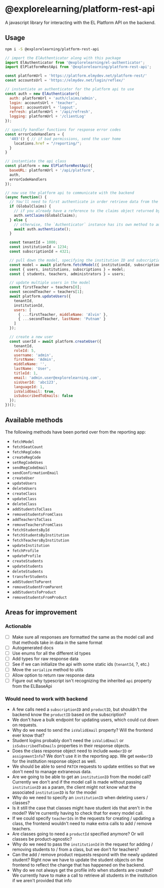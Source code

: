 # @explorelearning/platform-rest-api

A javascript library for interacting with the EL Platform API on the backend.

## Usage

```bash
npm i -S @explorelearning/platform-rest-api
```

```javascript
// import the ElAuthenticator along with this package
import ElAuthenticator from '@explorelearning/el-authenticator';
import ElPlatformRestApi from '@explorelearning/platform-rest-api';

const platformUrl = 'https://platform.elmydev.net/platform-rest/'
const accountsUrl = 'https://elmydev.net/login/reflex/'

// instantiate an authenticator for the platform api to use
const auth = new ElAuthenticator({
  auth: platformUrl + 'auth/claims/admin',
  login: accountsUrl + 'teacher',
  logout: accountsUrl + 'logout',
  refresh: platformUrl + '/api/refresh',
  logging: platformUrl + '/clientLog'
});

// specify handler functions for response error codes
const errorCodeHandlers = {
  '403'() { // if bad permissions, send the user home
    locations.href = "/reporting/";
  }
}

// instantiate the api class
const platform = new ElPlatformRestApi({
  baseURL: platformUrl + '/api/platform',
  auth,
  errorCodeHandlers
});

// now use the platform api to communicate with the backend
(async function() {
  // You'll need to first authenticate in order retrieve data from the backend
  if (GlobalClaims) {
    // if you already have a reference to the claims object returned by the auth api, then you can give that value directly to the `Authenticator` instance
    auth.setClaims(GlobalClaims);
  } else {
    // otherwise, the `Authenticator` instance has its own method to authenticate the client
    await auth.authenticate();
  }

  const tenantId = 1000;
  const institutionId = 1234;
  const subscriptionId = 4321;

  // pull down the model, specifying the institution ID and subscription ID
  const model = await platform.fetchModel({ institutionId, subscriptionId });
  const { users, institutions, subscriptions } = model;
  const { students, teachers, administrators } = users;

  // update multiple users in the model
  const firstTeacher = teachers[0];
  const secondTeacher = teachers[1];
  await platform.updateUsers({
    tenantId,
    institutionId,
    users: [
      { ...firstTeacher, middleName: 'Alvin' },
      { ...secondTeacher, lastName: 'Putnam' }
    ]
  });

  // create a new user
  const userId = await platform.createUser({
    tenantId,
    roleId: 5,
    username: 'admin',
    firstName: 'Admin',
    middleName: '',
    lastName: 'User',
    titleId: 1,
    email: 'admin.user@explorelearning.com',
    sisUserId: 'abc123',
    languageId: 1,
    isValidEmail: true,
    isSubscribedToEmails: false
  });
})();

```

## Available methods

The following methods have been ported over from the reporting app:

- `fetchModel`
- `fetchSeatCount`
- `fetchRegCodes`
- `createRegCode`
- `setRegCodeUses`
- `sendRegCodeEmail`
- `sendConfirmationEmail`
- `createUser`
- `updateUsers`
- `deleteUsers`
- `createClass`
- `updateClass`
- `deleteClass`
- `addStudentsToClass`
- `removeStudentsFromClass`
- `addTeachersToClass`
- `removeTeachersFromClass`
- `fetchStudentsById`
- `fetchStudentsByInstitution`
- `fetchTeachersByInstitution`
- `updateInstitution`
- `fetchProfile`
- `updateProfile`
- `createStudents`
- `updateStudents`
- `deleteStudents`
- `transferStudents`
- `addStudentToParent`
- `removeStudentFromParent`
- `addStudentsToProduct`
- `removeStudentsFromProduct`

## Areas for improvement

### Actionable

- [ ] Make sure all responses are formatted the same as the model call and that methods take in data in the same format
- [ ] Autogenerated docs
- [ ] Use enums for all the different id types
- [ ] Add types for raw response data
- [ ] See if we can initialize the api with some static ids (`tenantId`, ?, etc.)
- [ ] Move the `serialize` method to utils
- [ ] Allow option to return raw response data
- [ ] Figure out why typescript isn't recognizing the inherited `api` property from the ELBaseApi

### Would need to work with backend

- A few calls need a `subscriptionID` and `productID`, but shouldn't the backend know the `productID` based on the subscription?
- We don't have a bulk endpoint for updating users, which could cut down on requests.
- Why do we need to send the `isValidEmail` property? Will the frontend ever know that?
- Student logins probably don't need the `isValidEmail` or `isSubscribedToEmails` properties in their response objects.
- Does the class response object need to include `memberID` or `assignmentInfo`? We don't use it in the reporting app. We get `memberID` for the institution response object as well.
- We should be able to send `PATCH` requests to update entities so that we don't need to manage extraneous data.
- Are we going to be able to get an `institutionID` from the model call? Currently we don't and if the model call is made without passing `institutionID` as a param, the client might not know what the associated `institutionID` is for the model
- Why do we need to specify an `institutionID` when deleting users / classes?
- Is it still the case that classes might have student ids that aren't in the model? We're currently having to check that for every model call.
- If we could specify `teacherIds` in the requests for creating / updating a class, the frontend wouldn't need to make extra calls to add / remove teachers.
- Are classes going to need a `productId` specified anymore? Or will classes be product-agnostic?
- Why do we need to pass the `institutionId` in the request for adding / removing students to / from a class, but we don't for teachers?
- Can the add / remove product requests respond with the newly updated student? Right now we have to update the student objects on the frontend to reflect the change that has happened on the backend.
- Why do we not always get the profile info when students are created? We currently have to make a call to retrieve all students in the institution if we aren't provided that info
